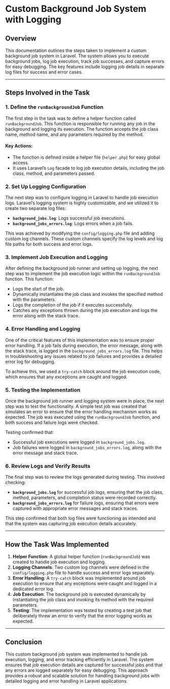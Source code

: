 # Custom Background Job System with Logging

## Overview

This documentation outlines the steps taken to implement a custom background job system in Laravel. The system allows you to execute background jobs, log job execution, track job successes, and capture errors for easy debugging. The key features include logging job details in separate log files for success and error cases.

---

## Steps Involved in the Task

### 1. **Define the `runBackgroundJob` Function**

The first step in the task was to define a helper function called `runBackgroundJob`. This function is responsible for running any job in the background and logging its execution. The function accepts the job class name, method name, and any parameters required by the method.

#### Key Actions:
- The function is defined inside a helper file (`helper.php`) for easy global access.
- It uses Laravel’s `Log` facade to log job execution details, including the job class, method, and parameters passed.

### 2. **Set Up Logging Configuration**

The next step was to configure logging in Laravel to handle job execution logs. Laravel’s logging system is highly customizable, and we utilized it to create two separate log files:
- **`background_jobs.log`**: Logs successful job executions.
- **`background_jobs_errors.log`**: Logs errors when a job fails.

This was achieved by modifying the `config/logging.php` file and adding custom log channels. These custom channels specify the log levels and log file paths for both success and error logs.

### 3. **Implement Job Execution and Logging**

After defining the background job runner and setting up logging, the next step was to implement the job execution logic within the `runBackgroundJob` function. This function:
- Logs the start of the job.
- Dynamically instantiates the job class and invokes the specified method with the parameters.
- Logs the completion of the job if it executes successfully.
- Catches any exceptions thrown during the job execution and logs the error along with the stack trace.

### 4. **Error Handling and Logging**

One of the critical features of this implementation was to ensure proper error handling. If a job fails during execution, the error message, along with the stack trace, is logged in the `background_jobs_errors.log` file. This helps in troubleshooting any issues related to job failures and provides a detailed error log for debugging.

To achieve this, we used a `try-catch` block around the job execution code, which ensures that any exceptions are caught and logged.

### 5. **Testing the Implementation**

Once the background job runner and logging system were in place, the next step was to test the functionality. A simple test job was created that simulates an error to ensure that the error handling mechanism works as expected. The job was executed using the `runBackgroundJob` function, and both success and failure logs were checked.

Testing confirmed that:
- Successful job executions were logged in `background_jobs.log`.
- Job failures were logged in `background_jobs_errors.log`, along with the error message and stack trace.

### 6. **Review Logs and Verify Results**

The final step was to review the logs generated during testing. This involved checking:
- **`background_jobs.log`** for successful job logs, ensuring that the job class, method, parameters, and completion status were recorded correctly.
- **`background_jobs_errors.log`** for failure logs, ensuring that errors were captured with appropriate error messages and stack traces.

This step confirmed that both log files were functioning as intended and that the system was capturing job execution details accurately.

---

## How the Task Was Implemented

1. **Helper Function**: A global helper function (`runBackgroundJob`) was created to handle job execution and logging.
2. **Logging Channels**: Two custom log channels were defined in the `config/logging.php` file to handle success and error logs separately.
3. **Error Handling**: A `try-catch` block was implemented around job execution to ensure that any exceptions were caught and logged in a dedicated error log.
4. **Job Execution**: The background job is executed dynamically by instantiating the job class and invoking its method with the required parameters.
5. **Testing**: The implementation was tested by creating a test job that deliberately threw an error to verify that the error logging works as expected.

---

## Conclusion

This custom background job system was implemented to handle job execution, logging, and error tracking efficiently in Laravel. The system ensures that job execution details are captured for successful jobs and that any errors are logged separately for easy debugging. This approach provides a robust and scalable solution for handling background jobs with detailed logging and error handling in Laravel applications.
